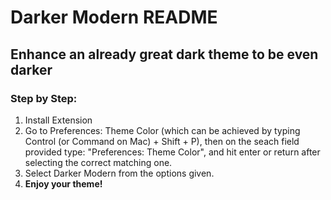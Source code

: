 # Darker Modern README
## Enhance an already great dark theme to be even darker

### Step by Step:
1. Install Extension
2. Go to Preferences: Theme Color (which can be achieved by typing Control (or Command on Mac) + Shift + P), then on the seach field provided type: "Preferences: Theme Color", and hit enter or return after selecting the correct matching one.
3. Select Darker Modern from the options given.
4. **Enjoy your theme!**
